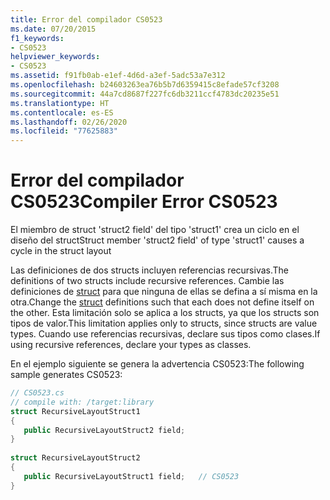 ```yaml
---
title: Error del compilador CS0523
ms.date: 07/20/2015
f1_keywords:
- CS0523
helpviewer_keywords:
- CS0523
ms.assetid: f91fb0ab-e1ef-4d6d-a3ef-5adc53a7e312
ms.openlocfilehash: b24603263ea76b5b7d6359415c8efade57cf3208
ms.sourcegitcommit: 44a7cd8687f227fc6db3211ccf4783dc20235e51
ms.translationtype: HT
ms.contentlocale: es-ES
ms.lasthandoff: 02/26/2020
ms.locfileid: "77625883"
---
```

# <a name="compiler-error-cs0523"></a><span data-ttu-id="1c996-102">Error del compilador CS0523</span><span class="sxs-lookup"><span data-stu-id="1c996-102">Compiler Error CS0523</span></span>
<span data-ttu-id="1c996-103">El miembro de struct 'struct2 field' del tipo 'struct1' crea un ciclo en el diseño del struct</span><span class="sxs-lookup"><span data-stu-id="1c996-103">Struct member 'struct2 field' of type 'struct1' causes a cycle in the struct layout</span></span>  
  
 <span data-ttu-id="1c996-104">Las definiciones de dos structs incluyen referencias recursivas.</span><span class="sxs-lookup"><span data-stu-id="1c996-104">The definitions of two structs include recursive references.</span></span> <span data-ttu-id="1c996-105">Cambie las definiciones de [struct](../builtin-types/struct.md) para que ninguna de ellas se defina a sí misma en la otra.</span><span class="sxs-lookup"><span data-stu-id="1c996-105">Change the [struct](../builtin-types/struct.md) definitions such that each does not define itself on the other.</span></span> <span data-ttu-id="1c996-106">Esta limitación solo se aplica a los structs, ya que los structs son tipos de valor.</span><span class="sxs-lookup"><span data-stu-id="1c996-106">This limitation applies only to structs, since structs are value types.</span></span> <span data-ttu-id="1c996-107">Cuando use referencias recursivas, declare sus tipos como clases.</span><span class="sxs-lookup"><span data-stu-id="1c996-107">If using recursive references, declare your types as classes.</span></span>  
  
 <span data-ttu-id="1c996-108">En el ejemplo siguiente se genera la advertencia CS0523:</span><span class="sxs-lookup"><span data-stu-id="1c996-108">The following sample generates CS0523:</span></span>  
  
```csharp  
// CS0523.cs  
// compile with: /target:library  
struct RecursiveLayoutStruct1  
{  
   public RecursiveLayoutStruct2 field;  
}  
  
struct RecursiveLayoutStruct2  
{  
   public RecursiveLayoutStruct1 field;   // CS0523  
}  
```
